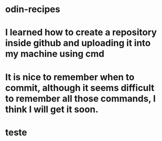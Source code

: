 # odin-recipes
# I learned how to create a repository inside github and uploading it into my machine using cmd

# It is nice to remember when to commit, although it seems difficult to remember all those commands, I think I will get it soon.
# teste  